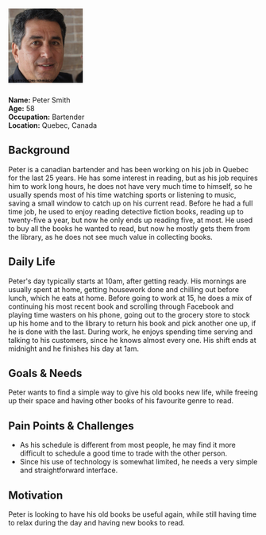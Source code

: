 # <img src="persona3.jpeg" width="150">
**Name:** Peter Smith  
**Age:** 58  
**Occupation:** Bartender  
**Location:** Quebec, Canada 

## Background  
Peter is a canadian bartender and has been working on his job in Quebec for the last 25 years. He has some interest in reading, but as his job requires him to work long hours, he does not have very much time to himself, so he usually spends most of his time watching sports or listening to music, saving a small window to catch up on his current read. Before he had a full time job, he used to enjoy reading detective fiction books, reading up to twenty-five a year, but now he only ends up reading five, at most. He used to buy all the books he wanted to read, but now he mostly gets them from the library, as he does not see much value in collecting books.  


## Daily Life  
Peter's day typically starts at 10am, after getting ready. His mornings are usually spent at home, getting housework done and chilling out before lunch, which he eats at home. Before going to work at 15, he does a mix of continuing his most recent book and scrolling through Facebook and playing time wasters on his phone, going out to the grocery store to stock up his home and to the library to return his book and pick another one up, if he is done with the last. During work, he enjoys spending time serving and talking to his customers, since he knows almost every one. His shift ends at midnight and he finishes his day at 1am.

## Goals & Needs  
Peter wants to find a simple way to give his old books new life, while freeing up their space and having other books of his favourite genre to read.

## Pain Points & Challenges    
- As his schedule is different from most people, he may find it more difficult to schedule a good time to trade with the other person.
- Since his use of technology is somewhat limited, he needs a very simple and straightforward interface.

## Motivation  
Peter is looking to have his old books be useful again, while still having time to relax during the day and having new books to read.
